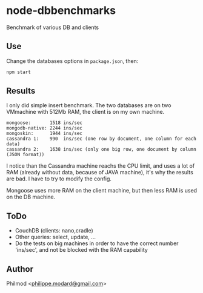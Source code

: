 # node-dbbenchmarks

  Benchmark of various DB and clients

## Use
Change the databases options in ```package.json```, then:

```js
npm start
```

## Results
I only did simple insert benchmark.
The two databases are on two VMmachine with 512Mb RAM, the client is on my own machine.
```
mongoose:       1518 ins/sec
mongodb-native: 2244 ins/sec
mongoskin:      1944 ins/sec
cassandra 1:    990  ins/sec (one row by document, one column for each data)
cassandra 2:    1638 ins/sec (only one big row, one document by column (JSON format))
```
I notice than the Cassandra machine reachs the CPU limit, and uses a lot of RAM (already without data, because of JAVA machine), it's why the results are bad.  I have to try to modify the config.

Mongoose uses more RAM on the client machine, but then less RAM is used on the DB machine.

## ToDo
  - CouchDB (clients: nano,cradle)
  - Other queries: select, update, ...
  - Do the tests on big machines in order to have the correct number 'ins/sec', and not be blocked with the RAM capability

## Author

Philmod &lt;philippe.modard@gmail.com&gt;